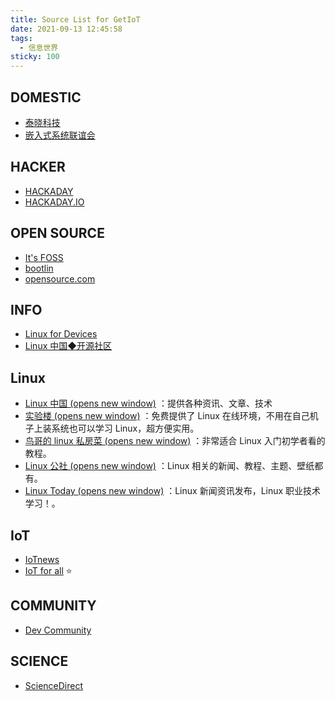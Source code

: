 ```yaml
---
title: Source List for GetIoT
date: 2021-09-13 12:45:58
tags:
  - 信息世界
sticky: 100
---
```




## DOMESTIC

- [泰晓科技](https://tinylab.org)
- [嵌入式系统联谊会](https://www.esbf.org)



## HACKER

- [HACKADAY](https://hackaday.com)
- [HACKADAY.IO](https://hackaday.io)



## OPEN SOURCE

- [It's FOSS](https://itsfoss.com)
- [bootlin](https://bootlin.com)
- [opensource.com](https://opensource.com)



## INFO

- [Linux for Devices](https://www.linuxfordevices.com)
- [Linux 中国◆开源社区](https://linux.cn/)



## Linux

- [Linux 中国 (opens new window)](https://linux.cn/) ：提供各种资讯、文章、技术
- [实验楼 (opens new window)](https://www.shiyanlou.com/) ：免费提供了 Linux 在线环境，不用在自己机子上装系统也可以学习 Linux，超方便实用。
- [鸟哥的 linux 私房菜 (opens new window)](http://linux.vbird.org/) ：非常适合 Linux 入门初学者看的教程。
- [Linux 公社 (opens new window)](http://www.linuxidc.com/) ：Linux 相关的新闻、教程、主题、壁纸都有。
- [Linux Today (opens new window)](http://www.linuxde.net/) ：Linux 新闻资讯发布，Linux 职业技术学习！。



## IoT

- [IoTnews](https://iottechnews.com)
- [IoT for all](https://www.iotforall.com) :star:



## COMMUNITY

- [Dev Community](https://dev.to)



## SCIENCE

- [ScienceDirect](https://www.sciencedirect.com)

